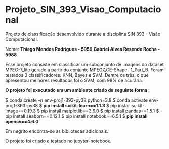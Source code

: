 # Projeto_SIN_393_Visao_Computacional
Projeto de classificação desenvolvido durante a disciplina SIN 393 - Visão Computacional.

Nome: **Thiago Mendes Rodrigues - 5959**
      **Gabriel Alves Resende Rocha - 5988**

Esse projeto consiste em classificar um subconjunto de imagens do dataset MPEG-7_lite gerado a partir do conjunto MPEG7_CE-Shape-
1_Part_B. Foram testados 3 classificadores: KNN, Bayes e SVM. Dentre os três, o que apresentou melhores resultados foi o SVM, com 98% de acurária.

**O projeto foi executado em um ambiente criado da seguinte forma:** 

$ conda create –n env-proj1-393-py38 python=3.8
$ conda activate env-proj1-393-py38
$ **pip install scikit-learn==1.1.3**
$ pip install scikit-image==0.19.3
$ pip install matplotlib==3.6.0
$ pip install pandas==1.5.1
$ pip install seaborn==0.12.1
$ pip install notebook==6.5.1
$ **pip install opencv==4.6.0**

Em negrito encontra-se as bibliotecas adicionais. 

O projeto foi criado e testado no jupyter-notebook.
